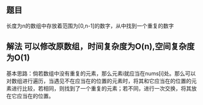 ## 题目 
长度为n的数组中存放着范围为[0,n-1]的数字，从中找到一个重复的数字

## 解法 可以修改原数组，时间复杂度为O(n),空间复杂度为O(1)
基本思路：倘若数组中没有重复的元素，那么元素i就应当在nums[i]处。那么可以对数组进行遍历，当遇见不在应当在的位置的元素时，将其和它应当在的位置的元素进行比较，若相同，则找到了一个重复的元素；若不同，进行一次交换，将其放在它应当在的位置。